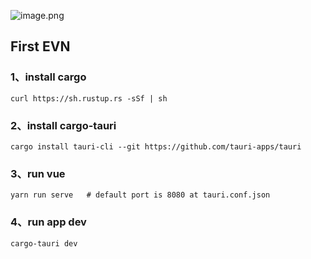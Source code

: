 
![image.png](https://s2.loli.net/2022/01/14/gvBTKRc7WmNF6Zp.png)

## First EVN


### 1、install cargo

```shell
curl https://sh.rustup.rs -sSf | sh
```

### 2、install cargo-tauri

```shell
cargo install tauri-cli --git https://github.com/tauri-apps/tauri
```


### 3、run vue

```shell
yarn run serve   # default port is 8080 at tauri.conf.json
```

### 4、run app dev

```shell
cargo-tauri dev
```
 

